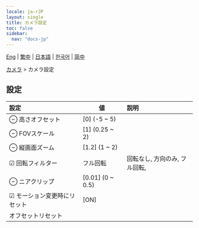 ```yaml
---
locale: ja-rJP
layout: single
title: カメラ設定
toc: false
sidebar:
  nav: "docs-jp"
---
```

[Eng](/dancexr/menu/2025.5/scene/config_camera) | [繁中](/tw/dancexr/menu/2025.5/scene/config_camera) | [日本語](/jp/dancexr/menu/2025.5/scene/config_camera) | [한국어](/kr/dancexr/menu/2025.5/scene/config_camera) | [简中](/zh/dancexr/menu/2025.5/scene/config_camera)

[カメラ](../menu#カメラ) > カメラ設定

## 設定

| 設定 | 値 | 説明 |
| :--- | --- | :--- |
| ⊖ 高さオフセット | [0] (-5 ~ 5) | 
| ⊖ FOVスケール | [1] (0.25 ~ 2) | 
| ⊖ 縦画面ズーム | [1.2] (1 ~ 2) | 
| ☑ 回転フィルター | フル回転 | 回転なし, 方向のみ, フル回転, 
| ⊖ ニアクリップ | [0.01] (0 ~ 0.5) | 
| ☑ モーション変更時にリセット | [ON] | 
|  オフセットリセット || 
